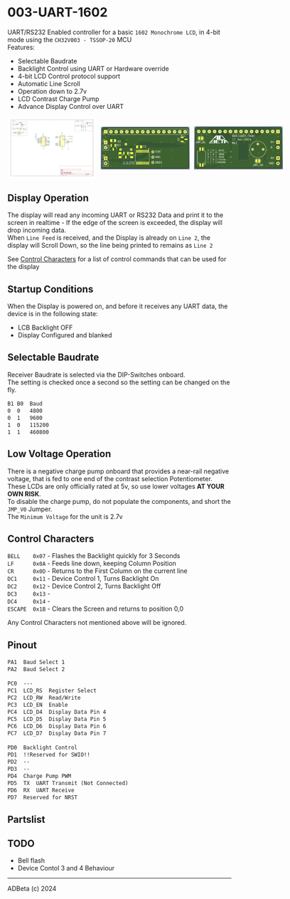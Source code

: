# 003-UART-1602
UART/RS232 Enabled controller for a basic `1602 Monochrome LCD`, in 4-bit mode
using the `CH32V003 - TSSOP-20` MCU  
Features:
* Selectable Baudrate
* Backlight Control using UART or Hardware override
* 4-bit LCD Control protocol support
* Automatic Line Scroll
* Operation down to 2.7v
* LCD Contrast Charge Pump
* Advance Display Control over UART

<div style="display: flex; align-items: center; gap: 10px;">
  <img src="/images/Schematic.png" alt="Schematic" width="200">
  <img src="/images/Front.png" alt="PCB_Front" width="200">
  <img src="/images/Back.png" alt="PCB_Back" width="200">
</div>

## Display Operation
The display will read any incoming UART or RS232 Data and print it to the 
screen in realtime - If the edge of the screen is exceeded, the display will
drop incoming data.  
When `Line Feed` is received, and the Display is already on `Line 2`, the display
will Scroll Down, so the line being printed to remains as `Line 2`  

See [Control Characters](#control-characters) for a list of control commands
that can be used for the display

## Startup Conditions
When the Display is powered on, and before it receives any UART data, the
device is in the following state:
* LCB Backlight OFF
* Display Configured and blanked

## Selectable Baudrate
Receiver Baudrate is selected via the DIP-Switches onboard.  
The setting is checked once a second so the setting can be 
changed on the fly.  
```
B1 B0  Baud
0  0   4800
0  1   9600
1  0   115200
1  1   460800
```

## Low Voltage Operation
There is a negative charge pump onboard that provides a near-rail negative
voltage, that is fed to one end of the contrast selection Potentiometer.  
These LCDs are only officially rated at 5v, so use lower voltages 
**AT  YOUR OWN RISK**.  
To disable the charge pump, do not populate the components, and short
the `JMP_V0` Jumper.  
The `Minimum Voltage` for the unit is 2.7v

## Control Characters
`BELL    0x07` - Flashes the Backlight quickly for 3 Seconds  
`LF      0x0A` - Feeds line down, keeping Column Position  
`CR      0x0D` - Returns to the First Column on the current line  
`DC1     0x11` - Device Control 1, Turns Backlight On  
`DC2     0x12` - Device Control 2, Turns Backlight Off  
`DC3     0x13` -   
`DC4     0x14` -  
`ESCAPE  0x1B` - Clears the Screen and returns to position 0,0  

Any Control Characters not mentioned above will be ignored.

## Pinout
```
PA1  Baud Select 1
PA2  Baud Select 2

PC0  ---
PC1  LCD_RS  Register Select
PC2  LCD_RW  Read/Write
PC3  LCD_EN  Enable
PC4  LCD_D4  Display Data Pin 4
PC5  LCD_D5  Display Data Pin 5
PC6  LCD_D6  Display Data Pin 6
PC7  LCD_D7  Display Data Pin 7

PD0  Backlight Control
PD1  !!Reserved for SWIO!!
PD2  --
PD3  --
PD4  Charge Pump PWM
PD5  TX  UART Transmit (Not Connected)
PD6  RX  UART Receive
PD7  Reserved for NRST
```

## Partslist

## TODO
* Bell flash
* Device Contol 3 and 4 Behaviour

----
ADBeta (c) 2024
